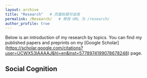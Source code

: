```yaml
---
layout: archive
title: "Research"   # 页面标题可自改
permalink: /Research/   # 修改 URL 为 /research/
author_profile: true
---
```


Below is an introduction of my research by topics. You can find my published papers and preprints on my [Google Scholar] (https://scholar.google.com/citations?user=UCWX53IAAAAJ&hl=en&inst=5778974199078678248) page.

## Social Cognition ##
